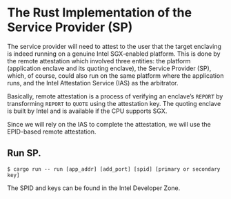 # The Rust Implementation of the Service Provider (SP)

The service provider  will need to attest to the user that the target enclaving is indeed running on a genuine Intel SGX-enabled platform. This is done by the remote attestation which involved three entities: the platform (application enclave and its quoting enclave), the Service Provider (SP), which, of course, could also run on the same platform where the application runs, and the Intel Attestation Service (IAS) as the arbitrator.

Basically, remote attestation is a process of verifying an enclave’s `REPORT` by transforming `REPORT` to `QUOTE` using the attestation key. The quoting enclave is built by Intel and is available if the CPU supports SGX.

Since we will rely on the IAS to complete the attestation, we will use the EPID-based remote attestation.

## Run SP.

```shell
$ cargo run -- run [app_addr] [add_port] [spid] [primary or secondary key]
```

The SPID and keys can be found in the Intel Developer Zone.